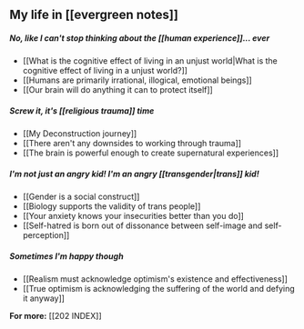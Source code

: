 
## My life in [[evergreen notes]]
##### No, like I can't stop thinking about the [[human experience]]... ever

- [[What is the cognitive effect of living in an unjust world|What is the cognitive effect of living in a unjust world?]]
- [[Humans are primarily irrational, illogical, emotional beings]]
- [[Our brain will do anything it can to protect itself]]

##### Screw it, it's [[religious trauma]] time

- [[My Deconstruction journey]]
- [[There aren't any downsides to working through trauma]]
- [[The brain is powerful enough to create supernatural experiences]]

##### I'm not just an angry kid! I'm an angry [[transgender|trans]] kid!

- [[Gender is a social construct]]
- [[Biology supports the validity of trans people]]
- [[Your anxiety knows your insecurities better than you do]]
- [[Self-hatred is born out of dissonance between self-image and self-perception]]

##### Sometimes I'm happy though

- [[Realism must acknowledge optimism's existence and effectiveness]]
- [[True optimism is acknowledging the suffering of the world and defying it anyway]]

**For more:** [[202 INDEX]]

